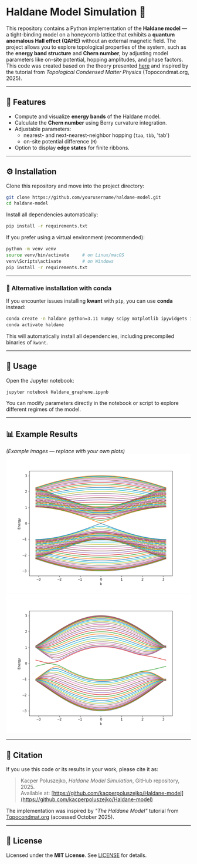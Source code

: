 # Haldane Model Simulation 🧠
This repository contains a Python implementation of the **Haldane model** — a tight-binding model on a honeycomb lattice that exhibits a **quantum anomalous Hall effect (QAHE)** without an external magnetic field. The project allows you to explore topological properties of the system, such as the **energy band structure** and **Chern number**, by adjusting model parameters like on-site potential, hopping amplitudes, and phase factors.  
This code was created based on the theory presented [here](https://topocondmat.org/w4_haldane/haldane_model.html) and inspired by the tutorial from *Topological Condensed Matter Physics* (Topocondmat.org, 2025).

---

## 🧠 Features
- Compute and visualize **energy bands** of the Haldane model.  
- Calculate the **Chern number** using Berry curvature integration.  
- Adjustable parameters:
  - nearest- and next-nearest-neighbor hopping (`taa`, `tbb`, 'tab')
  - on-site potential difference (`M`)
- Option to display **edge states** for finite ribbons.  

---

## ⚙️ Installation
Clone this repository and move into the project directory:
```bash
git clone https://github.com/yourusername/haldane-model.git
cd haldane-model
```

Install all dependencies automatically:
```bash
pip install -r requirements.txt
```

If you prefer using a virtual environment (recommended):
```bash
python -m venv venv
source venv/bin/activate     # on Linux/macOS
venv\Scripts\activate        # on Windows
pip install -r requirements.txt
```

---

### 🧪 Alternative installation with conda
If you encounter issues installing **kwant** with `pip`, you can use **conda** instead:
```bash
conda create -n haldane python=3.11 numpy scipy matplotlib ipywidgets ipython notebook tinyarray kwant -c conda-forge
conda activate haldane
```
This will automatically install all dependencies, including precompiled binaries of `kwant`.

---

## 🚀 Usage
Open the Jupyter notebook:
```bash
jupyter notebook Haldane_graphene.ipynb
```

You can modify parameters directly in the notebook or script to explore different regimes of the model.

---

## 📊 Example Results
*(Example images — replace with your own plots)*  
![Band structure example](images/ArmBand_3(1).png)  
![Berry curvature example](images/ZigBand_3.png)


---

## 🧪 Citation

If you use this code or its results in your work, please cite it as:

> Kacper Poluszejko, *Haldane Model Simulation*, GitHub repository, 2025.  
> Available at: [https://github.com/kacperpoluszejko/Haldane-model](https://github.com/kacperpoluszejko/Haldane-model)
  
The implementation was inspired by *"The Haldane Model"* tutorial from [Topocondmat.org](https://topocondmat.org/w4_haldane/haldane_model.html) (accessed October 2025).

---
 
## 📜 License
Licensed under the **MIT License**. See [LICENSE](LICENSE) for details.

